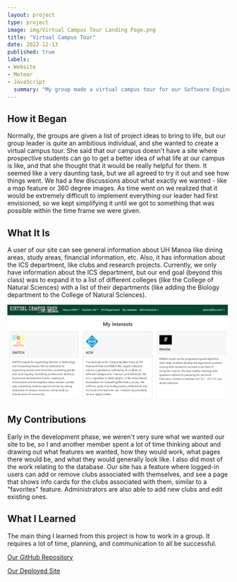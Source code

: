 ```yaml
---
layout: project
type: project
image: img/Virtual Campus Tour Landing Page.png
title: "Virtual Campus Tour"
date: 2022-12-13
published: true
labels:
- Website
- Meteor
- JavaScript
  summary: "My group made a virtual campus tour for our Software Engineering class."
---
```


<h2>How it Began</h2>

Normally, the groups are given a list of project ideas to bring to life, but our group leader is quite an ambitious individual, and she wanted to create a virtual campus tour. She said that our campus doesn't have a site where prospective students can go to get a better idea of what life at our campus is like, and that she thought that it would be really helpful for them. It seemed like a very daunting task, but we all agreed to try it out and see how things went. We had a few discussions about what exactly we wanted - like a map feature or 360 degree images. As time went on we realized that it would be extremely difficult to implement everything our leader had first envisioned, so we kept simplifying it until we got to something that was possible within the time frame we were given.

<h2>What It Is</h2>

A user of our site can see general information about UH Manoa like dining areas, study areas, financial information, etc. Also, it has information about the ICS department, like clubs and research projects. Currently, we only have information about the ICS department, but our end goal (beyond this class) was to expand it to a list of different colleges (like the College of Natural Sciences) with a list of their departments (like adding the Biology department to the College of Natural Sciences).

<img class="ui large rounded centered image pe-4" src="../img/Virtual Campus Tour My Interests Page.png" alt="Virtual Campus Tour My Interests Page" width="500">

<h2>My Contributions</h2>

Early in the development phase, we weren't very sure what we wanted our site to be, so I and another member spent a lot of time thinking about and drawing out what features we wanted, how they would work, what pages there would be, and what they would generally look like. I also did most of the work relating to the database. Our site has a feature where logged-in users can add or remove clubs associated with themselves, and see a page that shows info cards for the clubs associated with them, similar to a "favorites" feature. Administrators are also able to add new clubs and edit existing ones.

<h2>What I Learned</h2>

The main thing I learned from this project is how to work in a group. It requires a lot of time, planning, and communication to all be successful.

<a href="https://github.com/virtual-campus-tour/virtual-campus-tour">Our GitHub Repository</a>

<a href="https://uh-virtual-campus-tour.xyz/">Our Deployed Site</a>

